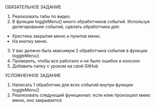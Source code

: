 ОБЯЗАТЕЛЬНОЕ ЗАДАНИЕ
1) Реализовать табы по видео.
2) В функции toggleMenu() много обработчиков событий. Используя делегирование событий, сделать обработчики для:
-  Крестика закрытия меню и пунктов меню.
-  На кнопку меню.
3) У вас должно быть максимум 2 обработчика события в  функции toggleMenu()
4) Проверить, чтобы все работало и не было ошибок в консоли
5) Добавить папку с уроком на свой GitHub

УСЛОЖНЕННОЕ ЗАДАНИЕ
1) Написать 1 обработчик для всех событий внутри функции toggleMenu()
2) Реализовать следующий функционал: если клик произошел мимо меню, оно закрывается
